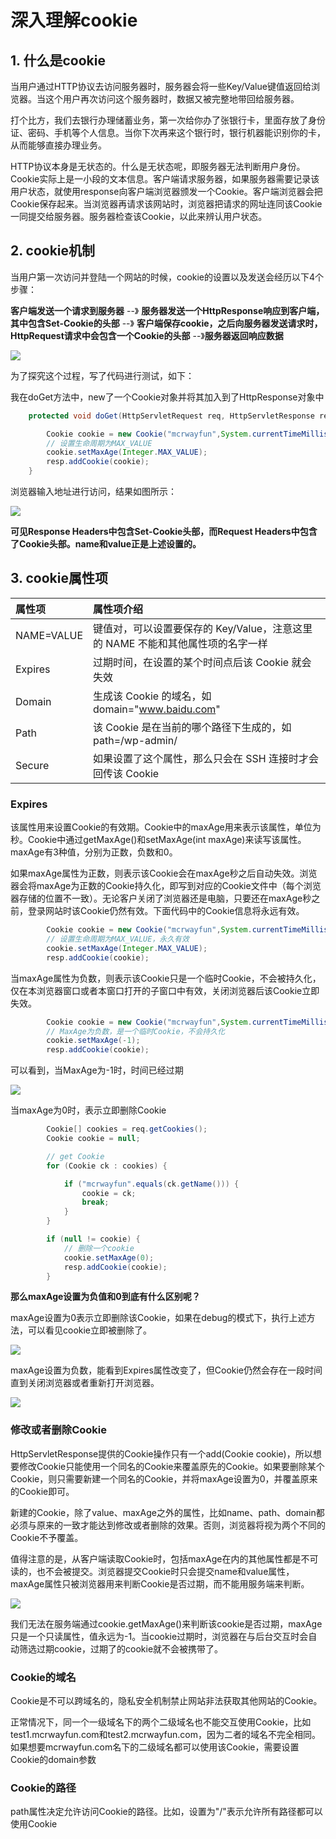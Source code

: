 # 深入理解cookie

## 1. 什么是cookie
当用户通过HTTP协议去访问服务器时，服务器会将一些Key/Value键值返回给浏览器。当这个用户再次访问这个服务器时，数据又被完整地带回给服务器。

打个比方，我们去银行办理储蓄业务，第一次给你办了张银行卡，里面存放了身份证、密码、手机等个人信息。当你下次再来这个银行时，银行机器能识别你的卡，从而能够直接办理业务。

HTTP协议本身是无状态的。什么是无状态呢，即服务器无法判断用户身份。Cookie实际上是一小段的文本信息。客户端请求服务器，如果服务器需要记录该用户状态，就使用response向客户端浏览器颁发一个Cookie。客户端浏览器会把Cookie保存起来。当浏览器再请求该网站时，浏览器把请求的网址连同该Cookie一同提交给服务器。服务器检查该Cookie，以此来辨认用户状态。

## 2. cookie机制
当用户第一次访问并登陆一个网站的时候，cookie的设置以及发送会经历以下4个步骤：

**客户端发送一个请求到服务器** --》 **服务器发送一个HttpResponse响应到客户端，其中包含Set-Cookie的头部** --》 **客户端保存cookie，之后向服务器发送请求时，HttpRequest请求中会包含一个Cookie的头部** --》**服务器返回响应数据**

![](https://i.imgur.com/fXVvk2e.png)

为了探究这个过程，写了代码进行测试，如下：

我在doGet方法中，new了一个Cookie对象并将其加入到了HttpResponse对象中
```java
    protected void doGet(HttpServletRequest req, HttpServletResponse resp) throws ServletException, IOException {

        Cookie cookie = new Cookie("mcrwayfun",System.currentTimeMillis()+"");
        // 设置生命周期为MAX_VALUE
        cookie.setMaxAge(Integer.MAX_VALUE);
        resp.addCookie(cookie);
    }
```

浏览器输入地址进行访问，结果如图所示：

![](https://i.imgur.com/lejHvNY.png)

**可见Response Headers中包含Set-Cookie头部，而Request Headers中包含了Cookie头部。name和value正是上述设置的。**

## 3. cookie属性项

| 属性项		   | 属性项介绍 														            			 | 
| :----------- |:----------------------------------------------------------------------------------------|
| NAME=VALUE   | 键值对，可以设置要保存的 Key/Value，注意这里的 NAME 不能和其他属性项的名字一样    
| Expires      | 过期时间，在设置的某个时间点后该 Cookie 就会失效 
| Domain       | 生成该 Cookie 的域名，如 domain="www.baidu.com"   
| Path         | 该 Cookie 是在当前的哪个路径下生成的，如 path=/wp-admin/   
| Secure       | 如果设置了这个属性，那么只会在 SSH 连接时才会回传该 Cookie      


### Expires
该属性用来设置Cookie的有效期。Cookie中的maxAge用来表示该属性，单位为秒。Cookie中通过getMaxAge()和setMaxAge(int maxAge)来读写该属性。maxAge有3种值，分别为正数，负数和0。

如果maxAge属性为正数，则表示该Cookie会在maxAge秒之后自动失效。浏览器会将maxAge为正数的Cookie持久化，即写到对应的Cookie文件中（每个浏览器存储的位置不一致）。无论客户关闭了浏览器还是电脑，只要还在maxAge秒之前，登录网站时该Cookie仍然有效。下面代码中的Cookie信息将永远有效。
```java
        Cookie cookie = new Cookie("mcrwayfun",System.currentTimeMillis()+"");
        // 设置生命周期为MAX_VALUE，永久有效
        cookie.setMaxAge(Integer.MAX_VALUE);
        resp.addCookie(cookie);
```

当maxAge属性为负数，则表示该Cookie只是一个临时Cookie，不会被持久化，仅在本浏览器窗口或者本窗口打开的子窗口中有效，关闭浏览器后该Cookie立即失效。
```java
        Cookie cookie = new Cookie("mcrwayfun",System.currentTimeMillis()+"");
        // MaxAge为负数，是一个临时Cookie，不会持久化
        cookie.setMaxAge(-1);
        resp.addCookie(cookie);
```
可以看到，当MaxAge为-1时，时间已经过期

![](https://i.imgur.com/wMKUsfD.png)

当maxAge为0时，表示立即删除Cookie
```java
        Cookie[] cookies = req.getCookies();
        Cookie cookie = null;

        // get Cookie
        for (Cookie ck : cookies) {

            if ("mcrwayfun".equals(ck.getName())) {
                cookie = ck;
                break;
            }
        }

        if (null != cookie) {
            // 删除一个cookie
            cookie.setMaxAge(0);
            resp.addCookie(cookie);
        }
```

**那么maxAge设置为负值和0到底有什么区别呢？**

maxAge设置为0表示立即删除该Cookie，如果在debug的模式下，执行上述方法，可以看见cookie立即被删除了。

![](https://i.imgur.com/WwLu7kP.gif)

maxAge设置为负数，能看到Expires属性改变了，但Cookie仍然会存在一段时间直到关闭浏览器或者重新打开浏览器。

![](https://i.imgur.com/LPCnU12.gif)

### 修改或者删除Cookie
HttpServletResponse提供的Cookie操作只有一个add(Cookie cookie)，所以想要修改Cookie只能使用一个同名的Cookie来覆盖原先的Cookie。如果要删除某个Cookie，则只需要新建一个同名的Cookie，并将maxAge设置为0，并覆盖原来的Cookie即可。

新建的Cookie，除了value、maxAge之外的属性，比如name、path、domain都必须与原来的一致才能达到修改或者删除的效果。否则，浏览器将视为两个不同的Cookie不予覆盖。

值得注意的是，从客户端读取Cookie时，包括maxAge在内的其他属性都是不可读的，也不会被提交。浏览器提交Cookie时只会提交name和value属性，maxAge属性只被浏览器用来判断Cookie是否过期，而不能用服务端来判断。

![](https://i.imgur.com/RPozXJ8.png)

我们无法在服务端通过cookie.getMaxAge()来判断该cookie是否过期，maxAge只是一个只读属性，值永远为-1。当cookie过期时，浏览器在与后台交互时会自动筛选过期cookie，过期了的cookie就不会被携带了。

### Cookie的域名
Cookie是不可以跨域名的，隐私安全机制禁止网站非法获取其他网站的Cookie。

正常情况下，同一个一级域名下的两个二级域名也不能交互使用Cookie，比如test1.mcrwayfun.com和test2.mcrwayfun.com，因为二者的域名不完全相同。如果想要mcrwayfun.com名下的二级域名都可以使用该Cookie，需要设置Cookie的domain参数

### Cookie的路径
path属性决定允许访问Cookie的路径。比如，设置为"/"表示允许所有路径都可以使用Cookie



	
	